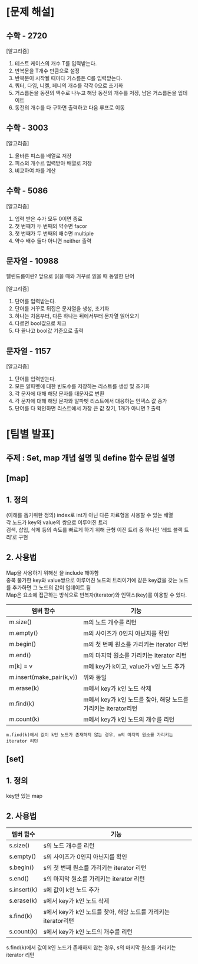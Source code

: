 # [문제 해설]

## 수학 - 2720

[알고리즘]
1. 테스트 케이스의 개수 T를 입력받는다.
2. 반복문을 T개수 만큼으로 설정
3. 반복문이 시작될 때마다 거스름돈 C를 입력받는다.
4. 쿼터, 다임, 니켈, 페니의 개수를 각각 0으로 초기화
5. 거스름돈을 동전의 액수로 나누고 해당 동전의 개수를 저장, 남은 거스름돈을 업데이트
6. 동전의 개수를 다 구하면 출력하고 다음 루프로 이동

## 수학 - 3003

[알고리즘]
1. 올바른 피스를 배열로 저장
2. 피스의 개수르 입력받아 배열로 저장
3. 비교하여 차를 계산

## 수학 - 5086

[알고리즘]
1. 입력 받은 수가 모두 0이면 종료
2. 첫 번째가 두 번째의 약수면 facor
3. 첫 번째가 두 번째의 배수면 multiple
4. 약수 배수 둘다 아니면 neither 출력

## 문자열 - 10988

팰린드롬이란? 앞으로 읽을 때와 거꾸로 읽을 때 동일한 단어

[알고리즘]
1. 단어를 입력받는다.
2. 단어를 거꾸로 뒤집은 문자열을 생성, 초기화
3. 하나는 처음부터, 다른 하나는 뒤에서부터 문자열 읽어오기
4. 다르면 bool값으로 체크
5. 다 끝나고 bool값 기준으로 출력

## 문자열 - 1157

[알고리즘]
1. 단어를 입력받는다.
2. 모든 알파벳에 대한 빈도수를 저장하는 리스트를 생성 및 초기화
3. 각 문자에 대해 해당 문자를 대문자로 변환
4. 각 문자에 대해 해당 문자와 알파벳 리스트에서 대응하는 인덱스 값 증가
5. 단어를 다 확인하면 리스트에서 가장 큰 값 찾기, 1개가 아니면 ? 출력

# [팀별 발표]

## 주제 : Set, map 개념 설명 및 define 함수 문법 설명

## [map]

## 1. 정의
(이해를 돕기위한 정의) index로 int가 아닌 다른 자료형을 사용할 수 있는 배열<br/>
각 노드가 key와 value의 쌍으로 이루어진 트리<br/>
검색, 삽입, 삭제 등의 속도를 빠르게 하기 위해 균형 이진 트리 중 하나인 ‘레드 블랙 트리’로 구현<br/>

## 2. 사용법
Map을 사용하기 위해선 <map>을 include 해야함<br/>
중복 불가한 key와 value쌍으로 이루어진 노드의 트리이기에 같은 key값을 갖는 노드를 추가하면 그 노드의 값이 업데이트 됨<br/>
Map은 요소에 접근하는 방식으로 반복자(iterator)와 인덱스(key)를 이용할 수 있다.<br/>

  |멤버 함수|기능|
  |-------|---|
  |m.size()|m의 노드 개수를 리턴|
  |m.empty()|m의 사이즈가 0인지 아닌지를 확인|
  |m.begin()|m의 첫 번째 원소를 가리키는 iterator 리턴|
  |m.end()|m의 마지막 원소를 가리키는 iterator 리턴|
  |m[k] = v |m에 key가 k이고, value가 v인 노드 추가|
  |m.insert(make_pair(k,v))|위와 동일|
  |m.erase(k)|m에서 key가 k인 노드 삭제|
  |m.find(k)|m에서 key가 k인 노드를 찾아, 해당 노드를 가리키는 iterator리턴|
  |m.count(k)|m에서 key가 k인 노드의 개수를 리턴|
  
    m.find(k)에서 값이 k인 노드가 존재하지 않는 경우, m의 마지막 원소를 가리키는 iterator 리턴

## [set]
  
## 1. 정의
key만 있는 map

## 2. 사용법

  |멤버 함수|기능|
  |-------|---|
  |s.size()|s의 노드 개수를 리턴|
  |s.empty()|s의 사이즈가 0인지 아닌지를 확인|
  |s.begin()|s의 첫 번째 원소를 가리키는 iterator 리턴|
  |s.end()|s의 마지막 원소를 가리키는 iterator 리턴|
  |s.insert(k)|s에 값이 k인 노드 추가|
  |s.erase(k)|s에서 key가 k인 노드 삭제|
  |s.find(k)|s에서 key가 k인 노드를 찾아, 해당 노드를 가리키는 iterator리턴|
  |s.count(k)|s에서 key가 k인 노드의 개수를 리턴|

  s.find(k)에서 값이 k인 노드가 존재하지 않는 경우, s의 마지막 원소를 가리키는 iterator 리턴
